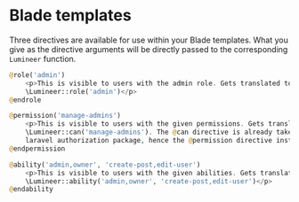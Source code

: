 # Blade templates

Three directives are available for use within your Blade templates. What you give as the directive arguments will be directly passed to the corresponding `Lumineer` function.

```php
@role('admin')
    <p>This is visible to users with the admin role. Gets translated to 
    \Lumineer::role('admin')</p>
@endrole

@permission('manage-admins')
    <p>This is visible to users with the given permissions. Gets translated to 
    \Lumineer::can('manage-admins'). The @can directive is already taken by core 
    laravel authorization package, hence the @permission directive instead.</p>
@endpermission

@ability('admin,owner', 'create-post,edit-user')
    <p>This is visible to users with the given abilities. Gets translated to 
    \Lumineer::ability('admin,owner', 'create-post,edit-user')</p>
@endability
```
